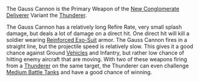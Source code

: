 The Gauss Cannon is the Primary Weapon of the
[New Conglomerate](../etc/New_Conglomerate.md)
[Deliverer](../vehicles/Deliverer.md) Variant the
[Thunderer](../vehicles/Thunderer.md).

The Gauss Cannon has a relatively long Refire Rate, very small splash damage,
but deals a lot of damage on a direct hit. One direct hit will kill a soldier
wearing [Reinforced Exo-Suit](../armor/Reinforced_Exo-Suit.md) armor. The Gauss
Cannon fires in a straight line, but the projectile speed is relatively slow.
This gives it a good chance against Ground [Vehicles](../vehicles/Vehicle.md)
and Infantry, but rather low chance of hitting enemy aircraft that are moving.
With two of these weapons firing from a [Thunderer](../vehicles/Thunderer.md) on
the same target, the Thunderer can even challenge
[Medium Battle Tanks](Medium_Battle_Tank.md) and have a good chance of winning.

<!--[Category:Game Items](Category:Game_Items.md)-->
